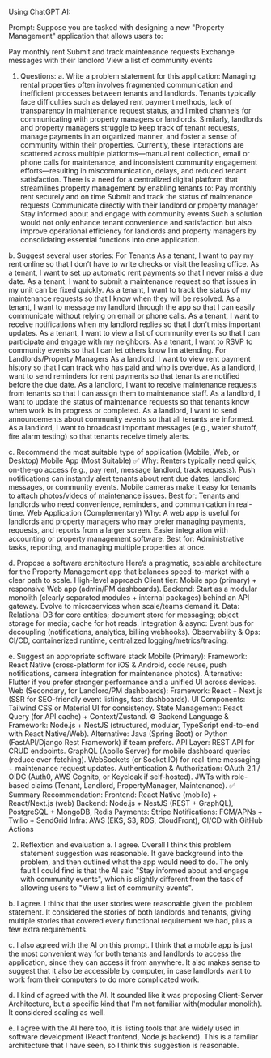 Using ChatGPT AI:

Prompt:
Suppose you are tasked with designing a new "Property Management" application that allows users to:

Pay monthly rent
Submit and track maintenance requests
Exchange messages with their landlord
View a list of community events

1. Questions:
a. Write a problem statement for this application:
Managing rental properties often involves fragmented communication and inefficient processes between tenants and landlords. Tenants typically face difficulties such as delayed rent payment methods, lack of transparency in maintenance request status, and limited channels for communicating with property managers or landlords. Similarly, landlords and property managers struggle to keep track of tenant requests, manage payments in an organized manner, and foster a sense of community within their properties.
Currently, these interactions are scattered across multiple platforms—manual rent collection, email or phone calls for maintenance, and inconsistent community engagement efforts—resulting in miscommunication, delays, and reduced tenant satisfaction.
There is a need for a centralized digital platform that streamlines property management by enabling tenants to:
Pay monthly rent securely and on time
Submit and track the status of maintenance requests
Communicate directly with their landlord or property manager
Stay informed about and engage with community events
Such a solution would not only enhance tenant convenience and satisfaction but also improve operational efficiency for landlords and property managers by consolidating essential functions into one application.


b. Suggest several user stories:
For Tenants
As a tenant, I want to pay my rent online so that I don’t have to write checks or visit the leasing office.
As a tenant, I want to set up automatic rent payments so that I never miss a due date.
As a tenant, I want to submit a maintenance request so that issues in my unit can be fixed quickly.
As a tenant, I want to track the status of my maintenance requests so that I know when they will be resolved.
As a tenant, I want to message my landlord through the app so that I can easily communicate without relying on email or phone calls.
As a tenant, I want to receive notifications when my landlord replies so that I don’t miss important updates.
As a tenant, I want to view a list of community events so that I can participate and engage with my neighbors.
As a tenant, I want to RSVP to community events so that I can let others know I’m attending.
For Landlords/Property Managers
As a landlord, I want to view rent payment history so that I can track who has paid and who is overdue.
As a landlord, I want to send reminders for rent payments so that tenants are notified before the due date.
As a landlord, I want to receive maintenance requests from tenants so that I can assign them to maintenance staff.
As a landlord, I want to update the status of maintenance requests so that tenants know when work is in progress or completed.
As a landlord, I want to send announcements about community events so that all tenants are informed.
As a landlord, I want to broadcast important messages (e.g., water shutoff, fire alarm testing) so that tenants receive timely alerts.


c. Recommend the most suitable type of application (Mobile, Web, or Desktop)
Mobile App (Most Suitable) ✅
Why:
Renters typically need quick, on-the-go access (e.g., pay rent, message landlord, track requests).
Push notifications can instantly alert tenants about rent due dates, landlord messages, or community events.
Mobile cameras make it easy for tenants to attach photos/videos of maintenance issues.
Best for: Tenants and landlords who need convenience, reminders, and communication in real-time.
Web Application (Complementary)
Why:
A web app is useful for landlords and property managers who may prefer managing payments, requests, and reports from a larger screen.
Easier integration with accounting or property management software.
Best for: Administrative tasks, reporting, and managing multiple properties at once.

d. Propose a software architecture
Here’s a pragmatic, scalable architecture for the Property Management app that balances speed-to-market with a clear path to scale.
High-level approach
Client tier: Mobile app (primary) + responsive Web app (admin/PM dashboards).
Backend: Start as a modular monolith (clearly separated modules + internal packages) behind an API gateway. Evolve to microservices when scale/teams demand it.
Data: Relational DB for core entities; document store for messaging; object storage for media; cache for hot reads.
Integration & async: Event bus for decoupling (notifications, analytics, billing webhooks).
Observability & Ops: CI/CD, containerized runtime, centralized logging/metrics/tracing.

e. Suggest an appropriate software stack
Mobile (Primary):
Framework: React Native (cross-platform for iOS & Android, code reuse, push notifications, camera integration for maintenance photos).
Alternative: Flutter if you prefer stronger performance and a unified UI across devices.
Web (Secondary, for Landlord/PM dashboards):
Framework: React + Next.js (SSR for SEO-friendly event listings, fast dashboards).
UI Components: Tailwind CSS or Material UI for consistency.
State Management: React Query (for API cache) + Context/Zustand.
⚙️ Backend
Language & Framework:
Node.js + NestJS (structured, modular, TypeScript end-to-end with React Native/Web).
Alternative: Java (Spring Boot) or Python (FastAPI/Django Rest Framework) if team prefers.
API Layer:
REST API for CRUD endpoints.
GraphQL (Apollo Server) for mobile dashboard queries (reduce over-fetching).
WebSockets (or Socket.IO) for real-time messaging + maintenance request updates.
Authentication & Authorization:
OAuth 2.1 / OIDC (Auth0, AWS Cognito, or Keycloak if self-hosted).
JWTs with role-based claims (Tenant, Landlord, PropertyManager, Maintenance).
✅ Summary Recommendation:
Frontend: React Native (mobile) + React/Next.js (web)
Backend: Node.js + NestJS (REST + GraphQL), PostgreSQL + MongoDB, Redis
Payments: Stripe
Notifications: FCM/APNs + Twilio + SendGrid
Infra: AWS (EKS, S3, RDS, CloudFront), CI/CD with GitHub Actions

2. Reflextion and evaluation
a. I agree. Overall I think this problem statement suggestion was reasonable. It gave background into the problem, and then outlined what the app would need to do. The only fault I could find is that the AI said "Stay informed about and engage with community events", which is slightly different from the task of allowing users to "View a list of community events".

b. I agree. I think that the user stories were reasonable given the problem statement. It considered the stories of both landlords and tenants, giving multiple stories that covered every functional requirement we had, plus a few extra requirements.

c. I also agreed with the AI on this prompt. I think that a mobile app is just the most convenient way for both tenants and landlords to access the application, since they can access it from anywhere. It also makes sense to suggest that it also be accessible by computer, in case landlords want to work from their computers to do more complicated work.

d. I kind of agreed with the AI. It sounded like it was proposing Client-Server Architecture, but a specific kind that I'm not familiar with(modular monolith). It considered scaling as well.

e. I agree with the AI here too, it is listing tools that are widely used in software development (React frontend, Node.js backend). This is a familiar architecture that I have seen, so I think this suggestion is reasonable.
